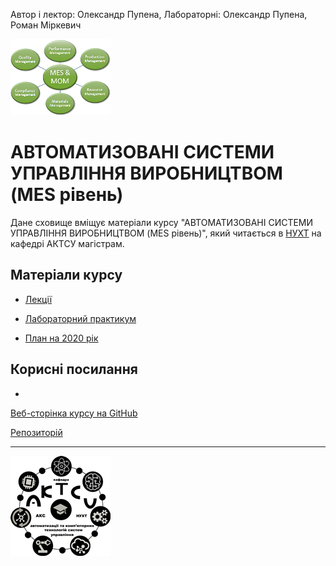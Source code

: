 Автор і лектор: Олександр Пупена, Лабораторні: Олександр Пупена, Роман Міркевич

![](media/mom.png)

# АВТОМАТИЗОВАНІ СИСТЕМИ УПРАВЛІННЯ ВИРОБНИЦТВОМ (MES рівень)        

Дане сховище вміщує матеріали курсу "АВТОМАТИЗОВАНІ СИСТЕМИ УПРАВЛІННЯ ВИРОБНИЦТВОМ (MES рівень)", який читається в [НУХТ](http://www.iasu-nuft.pp.ua/) на кафедрі АКТСУ магістрам.

 

## Матеріали курсу

- [Лекції](лекції)
- [Лабораторний практикум](лабораторні)

- [План на 2020 рік](план2020.md)

## Корисні посилання

- 





[Веб-сторінка курсу на GitHub](https://pupenasan.github.io/MOM/)

[Репозиторій](https://github.com/pupenasan/MOM)

---

![](media/1.png)